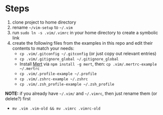 # Steps

1. clone project to home directory
2. rename `~/vim-setup` to `~/.vim`
3. run `sudo ln -s .vim/.vimrc` in your home directory to create a symbolic link
4. create the following files from the examples in this repo and
   edit their contents to match your needs:
   - `cp .vim/.gitconfig ~/.gitconfig` (or just copy out relevant entries)
   - `cp .vim/.gitignore_global ~/.gitignore_global`
   - Install [Mert](https://github.com/eggplanetio/mert) via `npm install -g mert`,
     then: `cp .vim/.mertrc-example ~/.mertrc`
   - `cp .vim/.profile-example ~/.profile`
   - `cp .vim/.zshrc-example ~/.zshrc`
   - `cp .vim/.zsh_profile-example ~/.zsh_profile`

**NOTE:** if you already have `~/.vim/` and `~/.vimrc`, then just rename them (or delete?) first

- `mv .vim .vim-old && mv .vimrc .vimrc-old`
